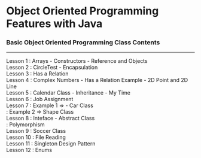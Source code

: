 # Object Oriented Programming Features with Java 



### Basic Object Oriented Programming Class Contents



<hr>



Lesson 1 : Arrays - Constructors - Reference and Objects                
Lesson 2 : CircleTest - Encapsulation                 
Lesson 3 : Has a Relation           
Lesson 4 : Complex Numbers - Has a Relation Example - 2D Point and 2D Line                
Lesson 5 : Calendar Class - Inheritance - My Time              
Lesson 6 : Job Assignment           
Lesson 7 : Example 1 => - Car Class          
         : Example 2 => Shape Class          
Lesson 8 : Inteface - Abstract Class                  
         : Polymorphism             
Lesson 9 : Soccer Class             
Lesson 10 : File Reading            
Lesson 11 : Singleton Design Pattern                  
Lesson 12 : Enums          

    

